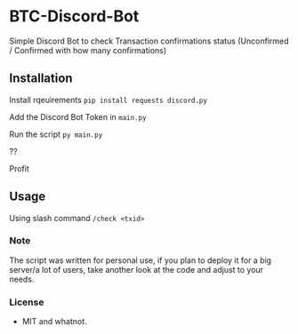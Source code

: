# BTC-Discord-Bot
Simple Discord Bot to check Transaction confirmations status (Unconfirmed / Confirmed with how many confirmations)


## Installation
Install rqeuirements ``pip install requests discord.py``

Add the Discord Bot Token in ``main.py``

Run the script ``py main.py``

??

Profit


## Usage
Using slash command ``/check <txid>``



### Note

The script was written for personal use, if you plan to deploy it for a big server/a lot of users, take another look at the code and adjust to your needs.

### License
 
- MIT and whatnot.